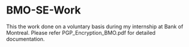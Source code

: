 # BMO-SE-Work
This the work done on a voluntary basis during my internship at Bank of Montreal. 
Please refer PGP_Encryption_BMO.pdf for detailed documentation.

